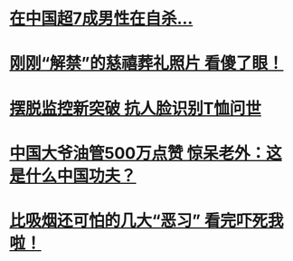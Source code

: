 # [在中国超7成男性在自杀…](70%25lanxinzaizhisa.md)
# [刚刚“解禁”的慈禧葬礼照片 看傻了眼！](cixitaihou.md)
# [摆脱监控新突破 抗人脸识别T恤问世](antirenlianshibie.md)
# [中国大爷油管500万点赞 惊呆老外：这是什么中国功夫？](zhongguodaye.md)
# [比吸烟还可怕的几大“恶习” 看完吓死我啦！](exi.md)
